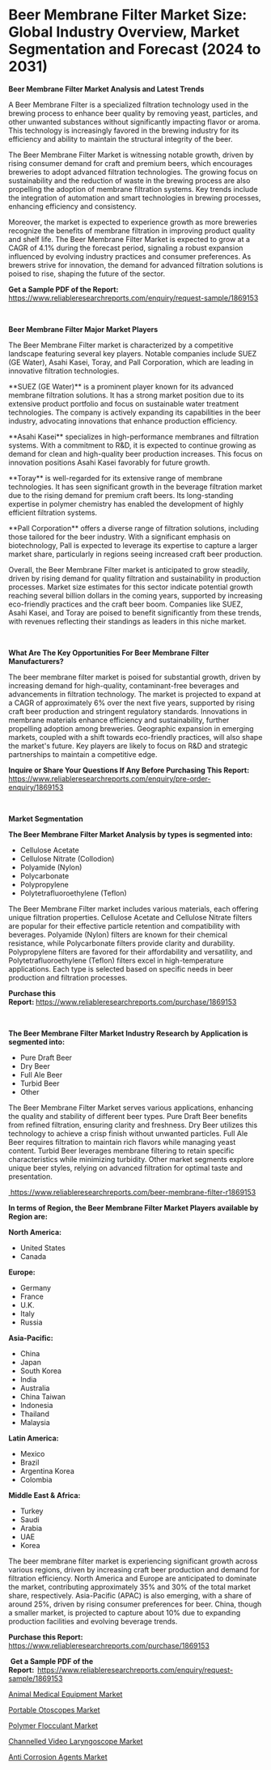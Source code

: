 <p><h1>Beer Membrane Filter Market Size: Global Industry Overview, Market Segmentation and Forecast (2024 to 2031)</h1></p><p><strong>Beer Membrane Filter Market Analysis and Latest Trends</strong></p>
<p><p>A Beer Membrane Filter is a specialized filtration technology used in the brewing process to enhance beer quality by removing yeast, particles, and other unwanted substances without significantly impacting flavor or aroma. This technology is increasingly favored in the brewing industry for its efficiency and ability to maintain the structural integrity of the beer.</p><p>The Beer Membrane Filter Market is witnessing notable growth, driven by rising consumer demand for craft and premium beers, which encourages breweries to adopt advanced filtration technologies. The growing focus on sustainability and the reduction of waste in the brewing process are also propelling the adoption of membrane filtration systems. Key trends include the integration of automation and smart technologies in brewing processes, enhancing efficiency and consistency.</p><p>Moreover, the market is expected to experience growth as more breweries recognize the benefits of membrane filtration in improving product quality and shelf life. The Beer Membrane Filter Market is expected to grow at a CAGR of 4.1% during the forecast period, signaling a robust expansion influenced by evolving industry practices and consumer preferences. As brewers strive for innovation, the demand for advanced filtration solutions is poised to rise, shaping the future of the sector.</p></p>
<p><strong>Get a Sample PDF of the Report:&nbsp;</strong> <a href="https://www.reliableresearchreports.com/enquiry/request-sample/1869153?utm_campaign=28&utm_medium=2&utm_source=Github&utm_content=ia&utm_term=07112024&utm_id=beer-membrane-filter">https://www.reliableresearchreports.com/enquiry/request-sample/1869153</a></p>
<p>&nbsp;</p>
<p><strong>Beer Membrane Filter Major Market Players</strong></p>
<p><p>The Beer Membrane Filter market is characterized by a competitive landscape featuring several key players. Notable companies include SUEZ (GE Water), Asahi Kasei, Toray, and Pall Corporation, which are leading in innovative filtration technologies.</p><p>**SUEZ (GE Water)** is a prominent player known for its advanced membrane filtration solutions. It has a strong market position due to its extensive product portfolio and focus on sustainable water treatment technologies. The company is actively expanding its capabilities in the beer industry, advocating innovations that enhance production efficiency.</p><p>**Asahi Kasei** specializes in high-performance membranes and filtration systems. With a commitment to R&D, it is expected to continue growing as demand for clean and high-quality beer production increases. This focus on innovation positions Asahi Kasei favorably for future growth.</p><p>**Toray** is well-regarded for its extensive range of membrane technologies. It has seen significant growth in the beverage filtration market due to the rising demand for premium craft beers. Its long-standing expertise in polymer chemistry has enabled the development of highly efficient filtration systems.</p><p>**Pall Corporation** offers a diverse range of filtration solutions, including those tailored for the beer industry. With a significant emphasis on biotechnology, Pall is expected to leverage its expertise to capture a larger market share, particularly in regions seeing increased craft beer production.</p><p>Overall, the Beer Membrane Filter market is anticipated to grow steadily, driven by rising demand for quality filtration and sustainability in production processes. Market size estimates for this sector indicate potential growth reaching several billion dollars in the coming years, supported by increasing eco-friendly practices and the craft beer boom. Companies like SUEZ, Asahi Kasei, and Toray are poised to benefit significantly from these trends, with revenues reflecting their standings as leaders in this niche market.</p></p>
<p>&nbsp;</p>
<p><strong>What Are The Key Opportunities For Beer Membrane Filter Manufacturers?</strong></p>
<p><p>The beer membrane filter market is poised for substantial growth, driven by increasing demand for high-quality, contaminant-free beverages and advancements in filtration technology. The market is projected to expand at a CAGR of approximately 6% over the next five years, supported by rising craft beer production and stringent regulatory standards. Innovations in membrane materials enhance efficiency and sustainability, further propelling adoption among breweries. Geographic expansion in emerging markets, coupled with a shift towards eco-friendly practices, will also shape the market's future. Key players are likely to focus on R&D and strategic partnerships to maintain a competitive edge.</p></p>
<p><strong>Inquire or Share Your Questions If Any Before Purchasing This Report:</strong> <a href="https://www.reliableresearchreports.com/enquiry/pre-order-enquiry/1869153?utm_campaign=28&utm_medium=2&utm_source=Github&utm_content=ia&utm_term=07112024&utm_id=beer-membrane-filter">https://www.reliableresearchreports.com/enquiry/pre-order-enquiry/1869153</a></p>
<p>&nbsp;</p>
<p><strong>Market Segmentation</strong></p>
<p><strong>The Beer Membrane Filter Market Analysis by types is segmented into:</strong></p>
<p><ul><li>Cellulose Acetate</li><li>Cellulose Nitrate (Collodion)</li><li>Polyamide (Nylon)</li><li>Polycarbonate</li><li>Polypropylene</li><li>Polytetrafluoroethylene (Teflon)</li></ul></p>
<p><p>The Beer Membrane Filter market includes various materials, each offering unique filtration properties. Cellulose Acetate and Cellulose Nitrate filters are popular for their effective particle retention and compatibility with beverages. Polyamide (Nylon) filters are known for their chemical resistance, while Polycarbonate filters provide clarity and durability. Polypropylene filters are favored for their affordability and versatility, and Polytetrafluoroethylene (Teflon) filters excel in high-temperature applications. Each type is selected based on specific needs in beer production and filtration processes.</p></p>
<p><strong>Purchase this Report:&nbsp;</strong><a href="https://www.reliableresearchreports.com/purchase/1869153?utm_campaign=28&utm_medium=2&utm_source=Github&utm_content=ia&utm_term=07112024&utm_id=beer-membrane-filter">https://www.reliableresearchreports.com/purchase/1869153</a></p>
<p>&nbsp;</p>
<p><strong>The Beer Membrane Filter Market Industry Research by Application is segmented into:</strong></p>
<p><ul><li>Pure Draft Beer</li><li>Dry Beer</li><li>Full Ale Beer</li><li>Turbid Beer</li><li>Other</li></ul></p>
<p><p>The Beer Membrane Filter Market serves various applications, enhancing the quality and stability of different beer types. Pure Draft Beer benefits from refined filtration, ensuring clarity and freshness. Dry Beer utilizes this technology to achieve a crisp finish without unwanted particles. Full Ale Beer requires filtration to maintain rich flavors while managing yeast content. Turbid Beer leverages membrane filtering to retain specific characteristics while minimizing turbidity. Other market segments explore unique beer styles, relying on advanced filtration for optimal taste and presentation.</p></p>
<p><a href="https://www.reliableresearchreports.com/beer-membrane-filter-r1869153?utm_campaign=28&utm_medium=2&utm_source=Github&utm_content=ia&utm_term=07112024&utm_id=beer-membrane-filter">&nbsp;https://www.reliableresearchreports.com/beer-membrane-filter-r1869153</a></p>
<p><strong>In terms of Region, the Beer Membrane Filter Market Players available by Region are:</strong></p>
<p>
    <p> <strong> North America: </strong>
        <ul>
            <li>United States</li>
            <li>Canada</li>
        </ul>
        </p> 
    <p> <strong> Europe: </strong>
        <ul>
            <li>Germany</li>
            <li>France</li>
            <li>U.K.</li>
            <li>Italy</li>
            <li>Russia</li>
        </ul>
        </p> 
    <p> <strong> Asia-Pacific: </strong>
        <ul>
            <li>China</li>
            <li>Japan</li>
            <li>South Korea</li>
            <li>India</li>
            <li>Australia</li>
            <li>China Taiwan</li>
            <li>Indonesia</li>
            <li>Thailand</li>
            <li>Malaysia</li>
        </ul>
        </p> 
    <p> <strong> Latin America: </strong>
        <ul>
            <li>Mexico</li>
            <li>Brazil</li>
            <li>Argentina Korea</li>
            <li>Colombia</li>
        </ul>
        </p> 
    <p> <strong> Middle East & Africa: </strong>
        <ul>
            <li>Turkey</li>
            <li>Saudi</li>
            <li>Arabia</li>
            <li>UAE</li>
            <li>Korea</li>
        </ul>
    </p>
    </p>
<p><p>The beer membrane filter market is experiencing significant growth across various regions, driven by increasing craft beer production and demand for filtration efficiency. North America and Europe are anticipated to dominate the market, contributing approximately 35% and 30% of the total market share, respectively. Asia-Pacific (APAC) is also emerging, with a share of around 25%, driven by rising consumer preferences for beer. China, though a smaller market, is projected to capture about 10% due to expanding production facilities and evolving beverage trends.</p></p>
<p><strong>Purchase this Report: </strong><a href="https://www.reliableresearchreports.com/purchase/1869153?utm_campaign=28&utm_medium=2&utm_source=Github&utm_content=ia&utm_term=07112024&utm_id=beer-membrane-filter">https://www.reliableresearchreports.com/purchase/1869153</a></p>
<p>&nbsp;<strong>Get a Sample PDF of the Report:&nbsp;&nbsp;</strong><a href="https://www.reliableresearchreports.com/enquiry/request-sample/1869153?utm_campaign=28&utm_medium=2&utm_source=Github&utm_content=ia&utm_term=07112024&utm_id=beer-membrane-filter">https://www.reliableresearchreports.com/enquiry/request-sample/1869153</a></p>
<p><strong></strong></p>
<p><p><a href="https://issuu.com/reportprime-2/docs/animal-medical-equipment-market-siz_e9671ea6eaa762?utm_campaign=28&utm_medium=2&utm_source=Github&utm_content=ia&utm_term=07112024&utm_id=beer-membrane-filter">Animal Medical Equipment Market</a></p><p><a href="https://issuu.com/reportprime-2/docs/portable-otoscopes-market-size-2030_320fec94cdcc8d?utm_campaign=28&utm_medium=2&utm_source=Github&utm_content=ia&utm_term=07112024&utm_id=beer-membrane-filter">Portable Otoscopes Market</a></p><p><a href="https://github.com/c0mxahyman/Market-Research-Report-List-1/blob/main/polymer-flocculant-market.md?utm_campaign=28&utm_medium=2&utm_source=Github&utm_content=ia&utm_term=07112024&utm_id=beer-membrane-filter">Polymer Flocculant Market</a></p><p><a href="https://issuu.com/reportprime-2/docs/channelled-video-laryngoscope-marke_884ddf6eed79ef?utm_campaign=28&utm_medium=2&utm_source=Github&utm_content=ia&utm_term=07112024&utm_id=beer-membrane-filter">Channelled Video Laryngoscope Market</a></p><p><a href="https://github.com/inouyeaowaugh3/Market-Research-Report-List-1/blob/main/anti-corrosion-agents-market.md?utm_campaign=28&utm_medium=2&utm_source=Github&utm_content=ia&utm_term=07112024&utm_id=beer-membrane-filter">Anti Corrosion Agents Market</a></p></p>